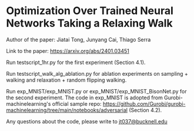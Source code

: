 # Optimization Over Trained Neural Networks Taking a Relaxing Walk

Author of the paper: Jiatai Tong, Junyang Cai, Thiago Serra

Link to the paper: https://arxiv.org/abs/2401.03451

Run testscript_1hr.py for the first experiment (Section 4.1).

Run testscript_walk_alg_ablation.py for ablation experiments on sampling + walking and relaxation + random flipping walking.

Run exp_MNIST/exp_MNIST.py or exp_MNIST/exp_MNIST_BisonNet.py for the second experiment. The code in exp_MNIST is adopted from Gurobi-machinelearning's official sample repo: https://github.com/Gurobi/gurobi-machinelearning/tree/main/notebooks/adversarial (Section 4.2).

Any questions about the code, please write to jt037@bucknell.edu
